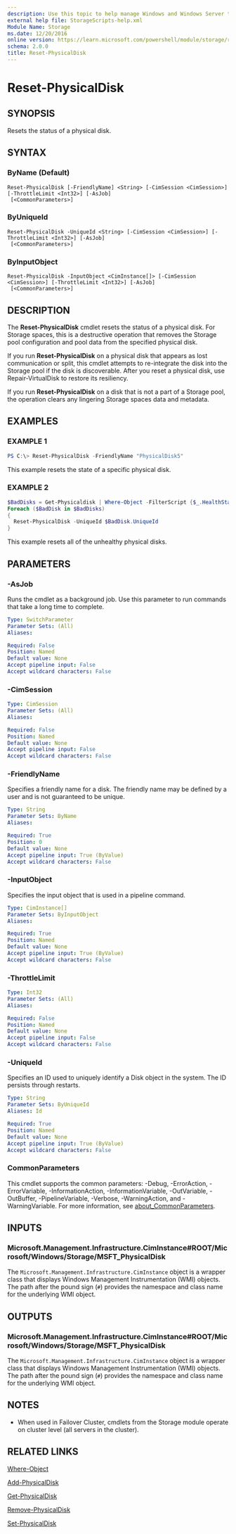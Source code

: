 ```yaml
---
description: Use this topic to help manage Windows and Windows Server technologies with Windows PowerShell.
external help file: StorageScripts-help.xml
Module Name: Storage
ms.date: 12/20/2016
online version: https://learn.microsoft.com/powershell/module/storage/reset-physicaldisk?view=windowsserver2022-ps&wt.mc_id=ps-gethelp
schema: 2.0.0
title: Reset-PhysicalDisk
---
```


# Reset-PhysicalDisk

## SYNOPSIS
Resets the status of a physical disk.

## SYNTAX

### ByName (Default)
```
Reset-PhysicalDisk [-FriendlyName] <String> [-CimSession <CimSession>] [-ThrottleLimit <Int32>] [-AsJob]
 [<CommonParameters>]
```

### ByUniqueId
```
Reset-PhysicalDisk -UniqueId <String> [-CimSession <CimSession>] [-ThrottleLimit <Int32>] [-AsJob]
 [<CommonParameters>]
```

### ByInputObject
```
Reset-PhysicalDisk -InputObject <CimInstance[]> [-CimSession <CimSession>] [-ThrottleLimit <Int32>] [-AsJob]
 [<CommonParameters>]
```

## DESCRIPTION
The **Reset-PhysicalDisk** cmdlet resets the status of a physical disk.
For Storage spaces, this is a destructive operation that removes the Storage pool configuration and pool data from the specified physical disk.

If you run **Reset-PhysicalDisk** on a physical disk that appears as lost communication or split, this cmdlet attempts to re-integrate the disk into the Storage pool if the disk is discoverable.
After you reset a physical disk, use Repair-VirtualDisk to restore its resiliency.

If you run **Reset-PhysicalDisk** on a disk that is not a part of a Storage pool, the operation clears any lingering Storage spaces data and metadata.

## EXAMPLES

### EXAMPLE 1
```powershell
PS C:\> Reset-PhysicalDisk -FriendlyName "PhysicalDisk5"
```

This example resets the state of a specific physical disk.

### EXAMPLE 2
```powershell
$BadDisks = Get-Physicaldisk | Where-Object -FilterScript {$_.HealthStatus -Eq "Unhealthy"}
Foreach ($BadDisk in $BadDisks)
{
  Reset-PhysicalDisk -UniqueId $BadDisk.UniqueId
}
```
This example resets all of the unhealthy physical disks.

## PARAMETERS

### -AsJob
Runs the cmdlet as a background job. Use this parameter to run commands that take a long time to complete.

```yaml
Type: SwitchParameter
Parameter Sets: (All)
Aliases:

Required: False
Position: Named
Default value: None
Accept pipeline input: False
Accept wildcard characters: False
```

### -CimSession


```yaml
Type: CimSession
Parameter Sets: (All)
Aliases:

Required: False
Position: Named
Default value: None
Accept pipeline input: False
Accept wildcard characters: False
```

### -FriendlyName
Specifies a friendly name for a disk.
The friendly name may be defined by a user and is not guaranteed to be unique.

```yaml
Type: String
Parameter Sets: ByName
Aliases:

Required: True
Position: 0
Default value: None
Accept pipeline input: True (ByValue)
Accept wildcard characters: False
```

### -InputObject
Specifies the input object that is used in a pipeline command.

```yaml
Type: CimInstance[]
Parameter Sets: ByInputObject
Aliases:

Required: True
Position: Named
Default value: None
Accept pipeline input: True (ByValue)
Accept wildcard characters: False
```

### -ThrottleLimit


```yaml
Type: Int32
Parameter Sets: (All)
Aliases:

Required: False
Position: Named
Default value: None
Accept pipeline input: False
Accept wildcard characters: False
```

### -UniqueId
Specifies an ID used to uniquely identify a Disk object in the system.
The ID persists through restarts.

```yaml
Type: String
Parameter Sets: ByUniqueId
Aliases: Id

Required: True
Position: Named
Default value: None
Accept pipeline input: True (ByValue)
Accept wildcard characters: False
```

### CommonParameters
This cmdlet supports the common parameters: -Debug, -ErrorAction, -ErrorVariable, -InformationAction, -InformationVariable, -OutVariable, -OutBuffer, -PipelineVariable, -Verbose, -WarningAction, and -WarningVariable. For more information, see [about_CommonParameters](https://go.microsoft.com/fwlink/?LinkID=113216).

## INPUTS

### Microsoft.Management.Infrastructure.CimInstance#ROOT/Microsoft/Windows/Storage/MSFT_PhysicalDisk
The `Microsoft.Management.Infrastructure.CimInstance` object is a wrapper class that displays Windows Management Instrumentation (WMI) objects.
The path after the pound sign (`#`) provides the namespace and class name for the underlying WMI object.

## OUTPUTS

### Microsoft.Management.Infrastructure.CimInstance#ROOT/Microsoft/Windows/Storage/MSFT_PhysicalDisk
The `Microsoft.Management.Infrastructure.CimInstance` object is a wrapper class that displays Windows Management Instrumentation (WMI) objects.
The path after the pound sign (`#`) provides the namespace and class name for the underlying WMI object.

## NOTES

* When used in Failover Cluster, cmdlets from the Storage module operate on cluster level (all servers in the cluster).

## RELATED LINKS

[Where-Object](https://go.microsoft.com/fwlink/?LinkID=113423)

[Add-PhysicalDisk](./Add-PhysicalDisk.md)

[Get-PhysicalDisk](./Get-PhysicalDisk.md)

[Remove-PhysicalDisk](./Remove-PhysicalDisk.md)

[Set-PhysicalDisk](./Set-PhysicalDisk.md)

